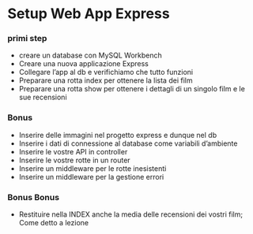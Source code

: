 # Setup Web App Express

### primi step
- creare un database con MySQL Workbench
- Creare una nuova applicazione Express
- Collegare l’app al db e verifichiamo che tutto funzioni
- Preparare una rotta index per ottenere la lista dei film
- Preparare una rotta show per ottenere i dettagli di un singolo film e le sue recensioni  

### Bonus
- Inserire delle immagini nel progetto express e dunque nel db
- Inserire i dati di connessione al database come variabili d’ambiente
- Inserire le vostre API in controller
- Inserire le vostre rotte in un router
- Inserire un middleware per le rotte inesistenti
- Inserire un middleware per la gestione errori

### Bonus Bonus
- Restituire nella INDEX anche la media delle recensioni dei vostri film;
Come detto a lezione
